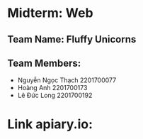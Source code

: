 # Midterm: Web

## Team Name: Fluffy Unicorns

## Team Members:

- Nguyễn Ngọc Thạch 2201700077
- Hoàng Anh 2201700173
- Lê Đức Long 2201700192

# Link apiary.io: 

